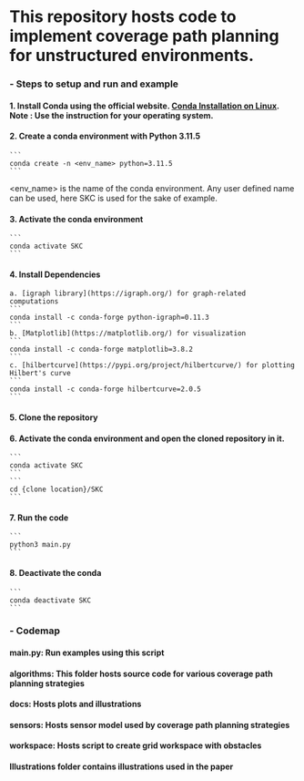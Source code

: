 # This repository hosts code to implement coverage path planning for unstructured environments. #

### - Steps to setup and run and example
#### 1. Install Conda using the official website. [Conda Installation on Linux](https://docs.conda.io/projects/conda/en/latest/user-guide/install/linux.html). Note : Use the instruction for your operating system.
#### 2. Create a conda environment with Python 3.11.5
    ```
    conda create -n <env_name> python=3.11.5
    ```
<env_name> is the name of the conda environment. Any user defined name can be used, here SKC is used for the sake of example.

#### 3. Activate the conda environment
    ```
    conda activate SKC
    ```

#### 4. Install Dependencies

    a. [igraph library](https://igraph.org/) for graph-related computations
    ```
    conda install -c conda-forge python-igraph=0.11.3
    ```
    b. [Matplotlib](https://matplotlib.org/) for visualization
    ```
    conda install -c conda-forge matplotlib=3.8.2
    ```
    c. [hilbertcurve](https://pypi.org/project/hilbertcurve/) for plotting Hilbert's curve
    ```
    conda install -c conda-forge hilbertcurve=2.0.5
    ```

#### 5. Clone the repository

#### 6. Activate the conda environment and open the cloned repository in it.
    ```
    conda activate SKC
    ```
    ```
    cd {clone location}/SKC
    ```

#### 7. Run the code
    ```
    python3 main.py
    ```

#### 8. Deactivate the conda 
    ```
    conda deactivate SKC
    ```

### - Codemap

#### main.py: Run examples using this script

#### algorithms: This folder hosts source code for various coverage path planning strategies 

#### docs: Hosts plots and illustrations

#### sensors: Hosts sensor model used by coverage path planning strategies

#### workspace: Hosts script to create grid workspace with obstacles

#### Illustrations folder contains illustrations used in the paper
